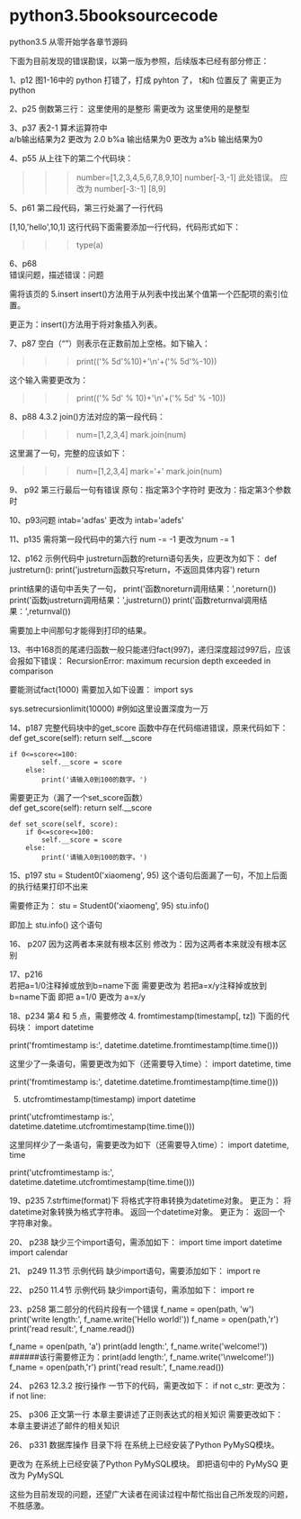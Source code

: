 # python3.5booksourcecode
python3.5 从零开始学各章节源码


下面为目前发现的错误勘误，以第一版为参照，后续版本已经有部分修正：

1、p12
图1-16中的 python 打错了，打成 pyhton 了， t和h 位置反了
需更正为 python


2、p25  倒数第三行：
这里使用的是整形
需更改为  这里使用的是整型


3、p37  表2-1 算术运算符中  
a/b输出结果为2 更改为 2.0
b%a 输出结果为0 更改为 a%b 输出结果为0


4、p55
从上往下的第二个代码块：
>>>number=[1,2,3,4,5,6,7,8,9,10]
>>>number[-3,-1]    此处错误。  应改为 number[-3:-1]
[8,9]


5、p61  第二段代码，第三行处漏了一行代码

[1,10,'hello',10,1]   这行代码下面需要添加一行代码，代码形式如下：

>>>type(a)


6、p68  
错误问题，描述错误：问题 

需将该页的 5.insert
insert()方法用于从列表中找出某个值第一个匹配项的索引位置。

更正为：insert()方法用于将对象插入列表。


7、p87
空白（“”）则表示在正数前加上空格。如下输入：
>>> print(('% 5d'%10)+'\n'+('% 5d'%-10))

这个输入需要更改为：
>>> print(('% 5d' % 10)+'\n'+('% 5d' % -10))


8、p88  4.3.2 join()方法对应的第一段代码：
>>> num=[1,2,3,4]
>>> mark.join(num)

这里漏了一句，完整的应该如下：
>>> num=[1,2,3,4]
>>> mark='+'
>>> mark.join(num)


9、
p92 第三行最后一句有错误
原句：指定第3个字符时
更改为：指定第3个参数时


10、p93问题 
intab='adfas'  更改为 intab='adefs'


11、p135
需将第一段代码中的第六行  num -= -1 更改为num -= 1


12、p162  示例代码中
justreturn函数的return语句丢失，应更改为如下：
def justreturn():
    print('justreturn函数只写return，不返回具体内容')
	return
	

print结果的语句中丢失了一句，
print('函数noreturn调用结果：',noreturn())
print('函数justreturn调用结果：',justreturn())
print('函数returnval调用结果：',returnval())

需要加上中间那句才能得到打印的结果。


13、书中168页的尾递归函数一般只能递归fact(997)，递归深度超过997后，应该会报如下错误：
RecursionError: maximum recursion depth exceeded in comparison

要能测试fact(1000)
需要加入如下设置：
import sys  
  
sys.setrecursionlimit(10000) #例如这里设置深度为一万  


14、p187 
完整代码块中的get_score 函数中存在代码缩进错误，原来代码如下：
    def get_score(self):
        return self.__score

    if 0<=score<=100:
            self.__score = score
        else:
            print('请输入0到100的数字。')
			
			
需要更正为（漏了一个set_score函数）			
	def get_score(self):
        return self.__score
		
	def set_score(self, score):
		if 0<=score<=100:
            self.__score = score
        else:
            print('请输入0到100的数字。')
		

			
15、p197
stu = Student0('xiaomeng', 95)
这个语句后面漏了一句，不加上后面的执行结果打印不出来

需要修正为：
stu = Student0('xiaomeng', 95)
stu.info()

即加上   stu.info()  这个语句


16、
p207
因为这两者本来就有根本区别   修改为：因为这两者本来就没有根本区别


17、p216  
若把a=1/0注释掉或放到b=name下面
需要更改为
若把a=x/y注释掉或放到b=name下面
即把   a=1/0   更改为    a=x/y
		
			
18、p234
第4 和 5 点，需要修改
4. fromtimestamp(timestamp[, tz]) 下面的代码块：
import datetime

print('fromtimestamp is:', datetime.datetime.fromtimestamp(time.time()))

这里少了一条语句，需要更改为如下（还需要导入time）：
import datetime, time

print('fromtimestamp is:', datetime.datetime.fromtimestamp(time.time()))

5. utcfromtimestamp(timestamp)
import datetime

print('utcfromtimestamp is:', datetime.datetime.utcfromtimestamp(time.time()))

这里同样少了一条语句，需要更改为如下（还需要导入time）：
import datetime, time

print('utcfromtimestamp is:', datetime.datetime.utcfromtimestamp(time.time()))


19、p235
 7.strftime(format)下
 将格式字符串转换为datetime对象。  更正为：  将datetime对象转换为格式字符串。
 返回一个datetime对象。   更正为：   返回一个字符串对象。
 

20、
p238
缺少三个import语句，需添加如下：
import time
import datetime
import calendar


21、
p249
11.3节 示例代码 缺少import语句，需要添加如下：
import re


22、
p250
11.4节  示例代码 缺少import语句，需添加如下：
import re


23、p258
第二部分的代码片段有一个错误
f_name = open(path, 'w')
print('write length:', f_name.write('Hello world!'))
f_name = open(path,'r')
print('read result:', f_name.read())

f_name = open(path, 'a')
print(add length:', f_name.write('welcome!'))    ######该行需要修正为：print(add length:', f_name.write('\nwelcome!'))
f_name = open(path,'r')
print('read result:', f_name.read())


24、
p263
12.3.2 按行操作 一节下的代码，需更改如下：
if not c_str:   更改为：if not line:

			
			
25、
p306
正文第一行
本章主要讲述了正则表达式的相关知识   需要更改如下：
本章主要讲述了邮件的相关知识


26、
p331
数据库操作  目录下将
在系统上已经安装了Python PyMySQ模块。

更改为  在系统上已经安装了Python PyMySQL模块。
即把语句中的 PyMySQ 更改为 PyMySQL



这些为目前发现的问题，还望广大读者在阅读过程中帮忙指出自己所发现的问题，不胜感激。
